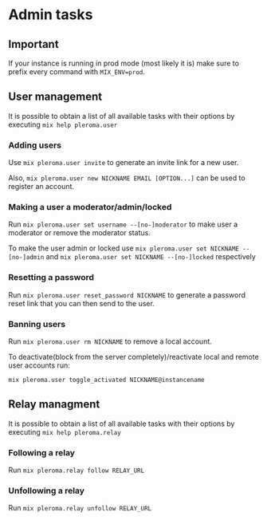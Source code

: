 # Admin tasks
## Important

If your instance is running in prod mode (most likely it is) make sure to prefix every command with `MIX_ENV=prod`.

## User management

It is possible to obtain a list of all available tasks with their options by executing `mix help pleroma.user`

### Adding users

Use `mix pleroma.user invite` to generate an invite link for a new user.

Also, `mix pleroma.user new NICKNAME EMAIL [OPTION...]` can be used to register an account.

### Making a user a moderator/admin/locked

Run `mix pleroma.user set username --[no-]moderator` to make user a moderator or remove the moderator status.

To make the user admin or locked use `mix pleroma.user set NICKNAME --[no-]admin` and `mix pleroma.user set NICKNAME --[no-]locked` respectively

### Resetting a password

Run `mix pleroma.user reset_password NICKNAME` to generate a password reset link that you can then send to the user.

### Banning users

Run `mix pleroma.user rm NICKNAME` to remove a local account.

To deactivate(block from the server completely)/reactivate local and remote user accounts run:

`mix pleroma.user toggle_activated NICKNAME@instancename`

## Relay managment

It is possible to obtain a list of all available tasks with their options by executing `mix help pleroma.relay`

### Following a relay

Run `mix pleroma.relay follow RELAY_URL`

### Unfollowing a relay

Run `mix pleroma.relay unfollow RELAY_URL`
